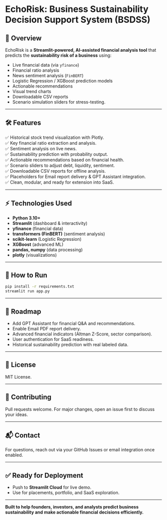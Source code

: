 # EchoRisk: Business Sustainability Decision Support System (BSDSS)

## 🚀 Overview
EchoRisk is a **Streamlit-powered, AI-assisted financial analysis tool** that predicts the **sustainability risk of a business** using:
- Live financial data (via `yfinance`)
- Financial ratio analysis
- News sentiment analysis (`FinBERT`)
- Logistic Regression / XGBoost prediction models
- Actionable recommendations
- Visual trend charts
- Downloadable CSV reports
- Scenario simulation sliders for stress-testing.

---

## 🛠 Features
✅ Historical stock trend visualization with Plotly.  
✅ Key financial ratio extraction and analysis.  
✅ Sentiment analysis on live news.  
✅ Sustainability prediction with probability output.  
✅ Actionable recommendations based on financial health.  
✅ Scenario sliders to adjust debt, liquidity, sentiment.  
✅ Downloadable CSV reports for offline analysis.  
✅ Placeholders for Email report delivery & GPT Assistant integration.  
✅ Clean, modular, and ready for extension into SaaS.

---

## ⚡ Technologies Used
- **Python 3.10+**
- **Streamlit** (dashboard & interactivity)
- **yfinance** (financial data)
- **transformers (FinBERT)** (sentiment analysis)
- **scikit-learn** (Logistic Regression)
- **XGBoost** (advanced ML)
- **pandas, numpy** (data processing)
- **plotly** (visualizations)

---

## 🚀 How to Run
```bash
pip install -r requirements.txt
streamlit run app.py
```

---

## 🎯 Roadmap
- Add GPT Assistant for financial Q&A and recommendations.
- Enable Email PDF report delivery.
- Advanced financial indicators (Altman Z-Score, sector comparison).
- User authentication for SaaS readiness.
- Historical sustainability prediction with real labeled data.

---

## 📄 License
MIT License.

---

## 🤝 Contributing
Pull requests welcome. For major changes, open an issue first to discuss your ideas.

---

## 📬 Contact
For questions, reach out via your GitHub Issues or email integration once enabled.

---

## ✅ Ready for Deployment
- Push to **Streamlit Cloud** for live demo.
- Use for placements, portfolio, and SaaS exploration.

---

**Built to help founders, investors, and analysts predict business sustainability and make actionable financial decisions efficiently.**
